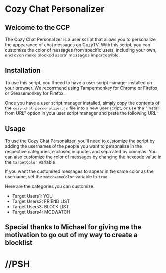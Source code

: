 # Cozy Chat Personalizer
## Welcome to the CCP
The Cozy Chat Personalizer is a user script that allows you to personalize the appearance of chat messages on CozyTV. With this script, you can customize the color of messages from specific users, including your own, and even make blocked users' messages imperceptible.

## Installation

To use this script, you'll need to have a user script manager installed on your browser. We recommend using Tampermonkey for Chrome or Firefox, or Greasemonkey for Firefox.

Once you have a user script manager installed, simply copy the contents of the `cozy-chat-personalizer.js` file into a new user script, or use the "Install from URL" option in your user script manager and paste the following URL: 


## Usage

To use the Cozy Chat Personalizer, you'll need to customize the script by adding the usernames of the people you want to personalize in the respective categories, enclosed in quotes and separated by commas. You can also customize the color of messages by changing the hexcode value in the `targetColor` variable.

If you want the customized messages to appear in the same color as the username, set the `matchNameColor` variable to `true`.

Here are the categories you can customize:

- Target Users1: YOU
- Target Users2: FRIEND LIST
- Target Users3: BLOCK LIST
- Target Users4: MODWATCH


 ## Special thanks to Michael for giving me the motivation to go out of my way to create a blocklist
 
 
 # //PSH
